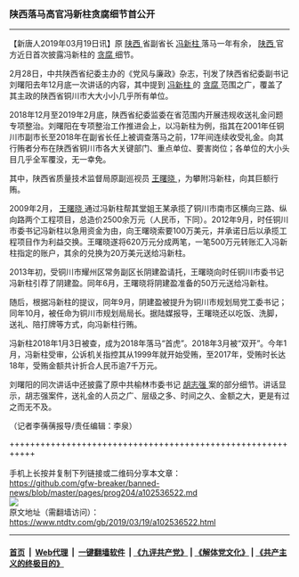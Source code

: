 ### 陕西落马高官冯新柱贪腐细节首公开
------------------------

<div class="post_content" itemprop="articleBody">
 <p>
  【新唐人2019年03月19日讯】原
  <a href="https://www.ntdtv.com/gb/陕西.htm">
   陕西
  </a>
  省副省长
  <a href="https://www.ntdtv.com/gb/冯新柱.htm">
   冯新柱
  </a>
  落马一年有余，
  <a href="https://www.ntdtv.com/gb/陕西.htm">
   陕西
  </a>
  官方近日首次披露冯新柱的
  <a href="https://www.ntdtv.com/gb/贪腐.htm">
   贪腐
  </a>
  细节。
 </p>
 <p>
  2月28日，中共陕西省纪委主办的《党风与廉政》杂志，刊发了陕西省纪委副书记刘曙阳去年12月底一次讲话的内容，其中提到
  <a href="https://www.ntdtv.com/gb/冯新柱.htm">
   冯新柱
  </a>
  的
  <a href="https://www.ntdtv.com/gb/贪腐.htm">
   贪腐
  </a>
  范围之广，覆盖了其主政的陕西省铜川市大大小小几乎所有单位。
 </p>
 <p>
  2018年12月至2019年2月底，陕西省纪委监委在省范围内开展违规收送礼金问题专项整治。刘曙阳在专项整治工作推进会上，以冯新柱为例，指其在2001年任铜川市副市长至2018年在副省长任上被调查落马之前，17年间连续收受礼金。向其行贿者分布在陕西省铜川市各大关键部门、重点单位、要害岗位；各单位的大小头目几乎全军覆没，无一幸免。
 </p>
 <p>
  其中，陕西省质量技术监督局原副巡视员
  <a href="https://www.ntdtv.com/gb/王曙晓.htm">
   王曙晓
  </a>
  ，为攀附冯新柱，向其巨额行贿。
 </p>
 <p>
  2009年2月，
  <a href="https://www.ntdtv.com/gb/王曙晓.htm">
   王曙晓
  </a>
  通过冯新柱帮其堂姐王某承揽了铜川市南市区横向三路、纵向路两个工程项目，总造价2500余万元（人民币，下同）。2012年9月，时任铜川市委书记冯新柱以急用资金为由，向王曙晓索要100万美元，并承诺日后以承揽工程项目作为利益交换。王曙晓遂将620万元分成两笔，一笔500万元转账汇入冯新柱指定的账户，其余的兑换为20万美元送给冯新柱。
 </p>
 <p>
  2013年初，受铜川市耀州区常务副区长阴建盈请托，王曙晓向时任铜川市委书记冯新柱引荐了阴建盈。同年6月，王曙晓将阴建盈准备的50万元送给冯新柱。
 </p>
 <p>
  随后，根据冯新柱的提议，同年9月，阴建盈被提升为铜川市规划局党工委书记；同年10月，被任命为铜川市规划局局长。据陆媒报导，王曙晓还以吃饭、洗脚，送礼、陪打牌等方式，向冯新柱行贿。
 </p>
 <p>
  冯新柱2018年1月3日被查，成为2018年落马“首虎”。2018年3月被“双开”。今年1月，冯新柱受审，公诉机关指控其从1999年就开始受贿，至2017年，受贿时长达18年，受贿金额共计折合人民币逾7千万元。
 </p>
 <p>
  刘曙阳的同次讲话中还披露了原中共榆林市委书记
  <a href="https://www.ntdtv.com/gb/胡志强.htm">
   胡志强
  </a>
  案的部分细节。讲话显示，胡志强案件，送礼金的人员之广、层级之多、时间之久、金额之大，更是有过之而无不及。
 </p>
 <p>
  （记者李蒨蒨报导/责任编辑：李泉）
 </p>
 <div class="single_ad">
 </div>
</div>

+++++++++++++++++++++++++++++++++++++++++++++++++++++++++++<br/><br/>
手机上长按并复制下列链接或二维码分享本文章：<br/>
https://github.com/gfw-breaker/banned-news/blob/master/pages/prog204/a102536522.md <br/>
<a href='https://github.com/gfw-breaker/banned-news/blob/master/pages/prog204/a102536522.md'><img src='https://github.com/gfw-breaker/banned-news/blob/master/pages/prog204/a102536522.md.png'/></a> <br/>
原文地址（需翻墙访问）：https://www.ntdtv.com/gb/2019/03/19/a102536522.html


------------------------
#### [首页](https://github.com/gfw-breaker/banned-news/blob/master/README.md) &nbsp;|&nbsp; [Web代理](https://github.com/labour-camp/helloworld) &nbsp;|&nbsp; [一键翻墙软件](https://github.com/gfw-breaker/nogfw/blob/master/README.md) &nbsp;| [《九评共产党》](https://github.com/gfw-breaker/9ping.md/blob/master/README.md#九评之一评共产党是什么) | [《解体党文化》](https://github.com/gfw-breaker/jtdwh.md/blob/master/README.md) | [《共产主义的终极目的》](https://github.com/gfw-breaker/gczydzjmd.md/blob/master/README.md)

